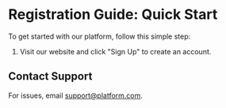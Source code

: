 # Registration Guide: Quick Start

To get started with our platform, follow this simple step:

1. Visit our website and click "Sign Up" to create an account.

## Contact Support

For issues, email support@platform.com.